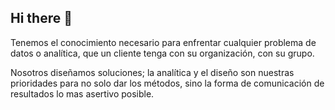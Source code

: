 ## Hi there 👋

Tenemos el conocimiento necesario para enfrentar cualquier problema de datos o analítica, que un cliente tenga con su organización, con su grupo. 


Nosotros diseñamos soluciones; la analítica y el diseño son nuestras prioridades para no solo dar los métodos, sino la forma de comunicación de resultados lo mas asertivo posible. 

